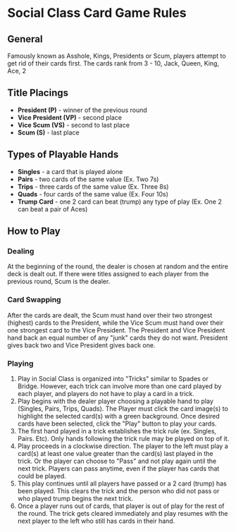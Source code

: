 # Social Class Card Game Rules
## General

Famously known as Asshole, Kings, Presidents or Scum, players attempt to get rid of their cards first. The cards rank from 3 - 10, Jack, Queen, King, Ace, 2

## Title Placings

* __President (P)__ - winner of the previous round
* __Vice President (VP)__ - second place
* __Vice Scum (VS)__ - second to last place
* __Scum (S)__ - last place

## Types of Playable Hands

* __Singles__ - a card that is played alone
* __Pairs__ - two cards of the same value (Ex. Two 7s)
* __Trips__ - three cards of the same value (Ex. Three 8s)
* __Quads__ - four cards of the same value (Ex. Four 10s)
* __Trump Card__ - one 2 card can beat (trump) any type of play (Ex. One 2 can beat a pair of Aces)

## How to Play
               
### Dealing

At the beginning of the round, the dealer is chosen at random and the entire deck is dealt out. If there were titles assigned to each player from the previous round, Scum is the dealer.

### Card Swapping

After the cards are dealt, the Scum must hand over their two strongest (highest) cards to the President, while the Vice Scum must hand over their one strongest card to the Vice President. The President and Vice President hand back an equal number of any "junk" cards they do not want. President gives back two and Vice President gives back one.

### Playing

1. Play in Social Class is organized into "Tricks" similar to Spades or Bridge. However, each trick can involve more than one card played by each player, and players do not have to play a card in a trick.
2. Play begins with the dealer player choosing a playable hand to play (Singles, Pairs, Trips, Quads). The Player must click the card image(s) to highlight the selected card(s) with a green background. Once desired cards have been selected, click the "Play" button to play your cards.
3. The first hand played in a trick establishes the trick rule (ex. Singles, Pairs. Etc). Only hands following the trick rule may be played on top of it.
4. Play proceeds in a clockwise direction. The player to the left must play a card(s) at least one value greater than the card(s) last played in the trick. Or the player can choose to "Pass" and not play again until the next trick. Players can pass anytime, even if the player has cards that could be played.
5. This play continues until all players have passed or a 2 card (trump) has been played. This clears the trick and the person who did not pass or who played trump begins the next trick.
6. Once a player runs out of cards, that player is out of play for the rest of the round. The trick gets cleared immediately and play resumes with the next player to the left who still has cards in their hand.
               </h3>
